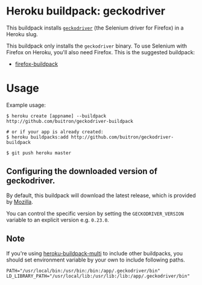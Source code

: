 # Heroku buildpack: geckodriver

This buildpack installs
[`geckodriver`](https://github.com/mozilla/geckodriver/)
 (the Selenium driver for Firefox) in a Heroku slug.
 
 This buildpack only installs the `geckodriver` binary. To use Selenium with Firefox
 on Heroku, you'll also need Firefox. This is the suggested buildpack:
 
 - [firefox-buildpack](https://github.com/buitron/firefox-buildpack) 

# Usage

Example usage:

```shell
$ heroku create [appname] --buildpack http://github.com/buitron/geckodriver-buildpack

# or if your app is already created:
$ heroku buildpacks:add http://github.com/buitron/geckodriver-buildpack

$ git push heroku master
```


## Configuring the downloaded version of geckodriver.

By default, this buildpack will download the latest release, which is provided
by [Mozilla](https://github.com/mozilla/geckodriver/releases/).

You can control the specific version by setting the `GECKODRIVER_VERSION`
variable to an explicit version e.g. `0.23.0`.

## Note

If you're using [heroku-buildpack-multi](https://devcenter.heroku.com/articles/using-multiple-buildpacks-for-an-app) to include other buildpacks, you should set environment variable by your own to include following paths.

    PATH="/usr/local/bin:/usr/bin:/bin:/app/.geckodriver/bin"
    LD_LIBRARY_PATH="/usr/local/lib:/usr/lib:/lib:/app/.geckodriver/bin"


<!-- ## Releasing a new version

Make sure you publish this buildpack in the buildpack registry

`heroku buildpacks:publish heroku/geckodriver master` -->
